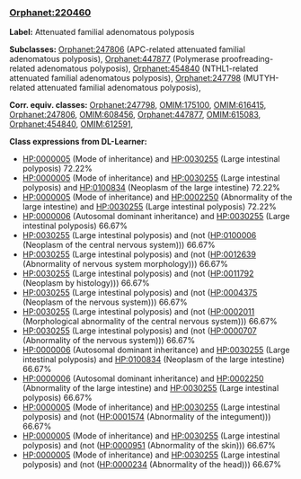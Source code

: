 
### [Orphanet:220460](http://www.orpha.net/ORDO/Orphanet_220460)
**Label:** Attenuated familial adenomatous polyposis

**Subclasses:** [Orphanet:247806](http://www.orpha.net/ORDO/Orphanet_247806) (APC-related attenuated familial adenomatous polyposis), [Orphanet:447877](http://www.orpha.net/ORDO/Orphanet_447877) (Polymerase proofreading-related adenomatous polyposis), [Orphanet:454840](http://www.orpha.net/ORDO/Orphanet_454840) (NTHL1-related attenuated familial adenomatous polyposis), [Orphanet:247798](http://www.orpha.net/ORDO/Orphanet_247798) (MUTYH-related attenuated familial adenomatous polyposis), 

**Corr. equiv. classes:** [Orphanet:247798](http://www.orpha.net/ORDO/Orphanet_247798), [OMIM:175100](http://purl.obolibrary.org/obo/OMIM_175100), [OMIM:616415](http://purl.obolibrary.org/obo/OMIM_616415), [Orphanet:247806](http://www.orpha.net/ORDO/Orphanet_247806), [OMIM:608456](http://purl.obolibrary.org/obo/OMIM_608456), [Orphanet:447877](http://www.orpha.net/ORDO/Orphanet_447877), [OMIM:615083](http://purl.obolibrary.org/obo/OMIM_615083), [Orphanet:454840](http://www.orpha.net/ORDO/Orphanet_454840), [OMIM:612591](http://purl.obolibrary.org/obo/OMIM_612591), 

**Class expressions from DL-Learner:**

- [HP:0000005](http://purl.obolibrary.org/obo/HP_0000005) (Mode of inheritance) and [HP:0030255](http://purl.obolibrary.org/obo/HP_0030255) (Large intestinal polyposis) 72.22%
- [HP:0000005](http://purl.obolibrary.org/obo/HP_0000005) (Mode of inheritance) and [HP:0030255](http://purl.obolibrary.org/obo/HP_0030255) (Large intestinal polyposis) and [HP:0100834](http://purl.obolibrary.org/obo/HP_0100834) (Neoplasm of the large intestine) 72.22%
- [HP:0000005](http://purl.obolibrary.org/obo/HP_0000005) (Mode of inheritance) and [HP:0002250](http://purl.obolibrary.org/obo/HP_0002250) (Abnormality of the large intestine) and [HP:0030255](http://purl.obolibrary.org/obo/HP_0030255) (Large intestinal polyposis) 72.22%
- [HP:0000006](http://purl.obolibrary.org/obo/HP_0000006) (Autosomal dominant inheritance) and [HP:0030255](http://purl.obolibrary.org/obo/HP_0030255) (Large intestinal polyposis) 66.67%
- [HP:0030255](http://purl.obolibrary.org/obo/HP_0030255) (Large intestinal polyposis) and (not ([HP:0100006](http://purl.obolibrary.org/obo/HP_0100006) (Neoplasm of the central nervous system))) 66.67%
- [HP:0030255](http://purl.obolibrary.org/obo/HP_0030255) (Large intestinal polyposis) and (not ([HP:0012639](http://purl.obolibrary.org/obo/HP_0012639) (Abnormality of nervous system morphology))) 66.67%
- [HP:0030255](http://purl.obolibrary.org/obo/HP_0030255) (Large intestinal polyposis) and (not ([HP:0011792](http://purl.obolibrary.org/obo/HP_0011792) (Neoplasm by histology))) 66.67%
- [HP:0030255](http://purl.obolibrary.org/obo/HP_0030255) (Large intestinal polyposis) and (not ([HP:0004375](http://purl.obolibrary.org/obo/HP_0004375) (Neoplasm of the nervous system))) 66.67%
- [HP:0030255](http://purl.obolibrary.org/obo/HP_0030255) (Large intestinal polyposis) and (not ([HP:0002011](http://purl.obolibrary.org/obo/HP_0002011) (Morphological abnormality of the central nervous system))) 66.67%
- [HP:0030255](http://purl.obolibrary.org/obo/HP_0030255) (Large intestinal polyposis) and (not ([HP:0000707](http://purl.obolibrary.org/obo/HP_0000707) (Abnormality of the nervous system))) 66.67%
- [HP:0000006](http://purl.obolibrary.org/obo/HP_0000006) (Autosomal dominant inheritance) and [HP:0030255](http://purl.obolibrary.org/obo/HP_0030255) (Large intestinal polyposis) and [HP:0100834](http://purl.obolibrary.org/obo/HP_0100834) (Neoplasm of the large intestine) 66.67%
- [HP:0000006](http://purl.obolibrary.org/obo/HP_0000006) (Autosomal dominant inheritance) and [HP:0002250](http://purl.obolibrary.org/obo/HP_0002250) (Abnormality of the large intestine) and [HP:0030255](http://purl.obolibrary.org/obo/HP_0030255) (Large intestinal polyposis) 66.67%
- [HP:0000005](http://purl.obolibrary.org/obo/HP_0000005) (Mode of inheritance) and [HP:0030255](http://purl.obolibrary.org/obo/HP_0030255) (Large intestinal polyposis) and (not ([HP:0001574](http://purl.obolibrary.org/obo/HP_0001574) (Abnormality of the integument))) 66.67%
- [HP:0000005](http://purl.obolibrary.org/obo/HP_0000005) (Mode of inheritance) and [HP:0030255](http://purl.obolibrary.org/obo/HP_0030255) (Large intestinal polyposis) and (not ([HP:0000951](http://purl.obolibrary.org/obo/HP_0000951) (Abnormality of the skin))) 66.67%
- [HP:0000005](http://purl.obolibrary.org/obo/HP_0000005) (Mode of inheritance) and [HP:0030255](http://purl.obolibrary.org/obo/HP_0030255) (Large intestinal polyposis) and (not ([HP:0000234](http://purl.obolibrary.org/obo/HP_0000234) (Abnormality of the head))) 66.67%


